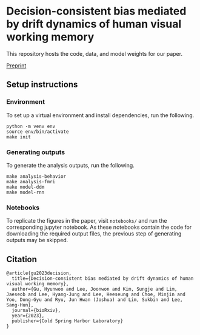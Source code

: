 # Decision-consistent bias mediated by drift dynamics of human visual working memory

This repository hosts the code, data, and model weights for our paper. 

[Preprint](https://www.biorxiv.org/content/10.1101/2023.06.28.546818v1)


## Setup instructions

### Environment

To set up a virtual environment and install dependencies, run the following.
```
python -m venv env
source env/bin/activate
make init
```

### Generating outputs

To generate the analysis outputs, run the following.
```
make analysis-behavior
make analysis-fmri
make model-ddm
make model-rnn
```

### Notebooks

To replicate the figures in the paper, visit `notebooks/` and run the corresponding jupyter notebook. As these notebooks contain the code for downloading the required output files, the previous step of generating outputs may be skipped.


## Citation

```
@article{gu2023decision,
  title={Decision-consistent bias mediated by drift dynamics of human visual working memory},
  author={Gu, Hyunwoo and Lee, Joonwon and Kim, Sungje and Lim, Jaeseob and Lee, Hyang-Jung and Lee, Heeseung and Choe, Minjin and Yoo, Dong-Gyu and Ryu, Jun Hwan (Joshua) and Lim, Sukbin and Lee, Sang-Hun},
  journal={bioRxiv},
  year={2023},
  publisher={Cold Spring Harbor Laboratory}
}
```